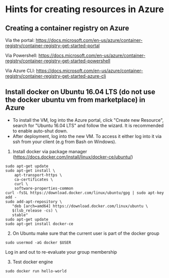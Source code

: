 # Hints for creating resources in Azure

## Creating a container registry on Azure

Via the portal:
https://docs.microsoft.com/en-us/azure/container-registry/container-registry-get-started-portal

Via Powershell:
https://docs.microsoft.com/en-us/azure/container-registry/container-registry-get-started-powershell

Via Azure CLI:
https://docs.microsoft.com/en-us/azure/container-registry/container-registry-get-started-azure-cli

## Install docker on Ubuntu 16.04 LTS (do not use the docker ubuntu vm from marketplace) in Azure
* To install the VM, log into the Azure portal, click "Create new Resource", search for "Ubuntu 16.04 LTS" and follow the wizard. It is recommended to enable auto-shut down.
* After deployment, log into the new VM. To access it either log into it via  ssh from your client (e.g from Bash on Windows).

1. Install docker via package manager (https://docs.docker.com/install/linux/docker-ce/ubuntu/) 
```
sudo apt-get update
sudo apt-get install \
    apt-transport-https \
    ca-certificates \
    curl \
    software-properties-common
curl -fsSL https://download.docker.com/linux/ubuntu/gpg | sudo apt-key add -
sudo add-apt-repository \
   "deb [arch=amd64] https://download.docker.com/linux/ubuntu \
   $(lsb_release -cs) \
   stable"
sudo apt-get update
sudo apt-get install docker-ce
```

2. On Ubuntu make sure that the current user is part of the docker group
~~~
sudo usermod -aG docker $USER
~~~
Log in and out to re-evaluate your group membership

3. Test docker engine
~~~
sudo docker run hello-world
~~~



